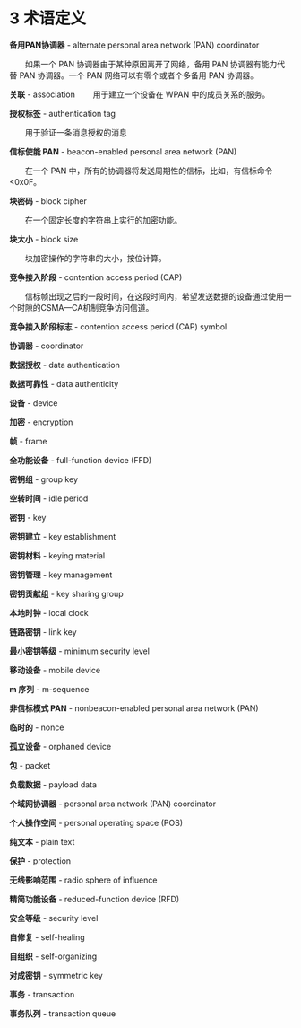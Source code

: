 # 3 术语定义

**备用PAN协调器** - alternate personal area network (PAN) coordinator

　　如果一个 PAN 协调器由于某种原因离开了网络，备用 PAN 协调器有能力代替 PAN 协调器。一个 PAN 网络可以有零个或者个多备用 PAN 协调器。
  
**关联** - association
　　用于建立一个设备在 WPAN 中的成员关系的服务。
  
**授权标签** - authentication tag 

　　用于验证一条消息授权的消息
  
**信标使能 PAN** - beacon-enabled personal area network (PAN)

　　在一个 PAN 中，所有的协调器将发送周期性的信标，比如，有信标命令 <0x0F。
  
**块密码** - block cipher

　　在一个固定长度的字符串上实行的加密功能。

**块大小** - block size

　　块加密操作的字符串的大小，按位计算。

**竞争接入阶段** - contention access period (CAP)

　　信标帧出现之后的一段时间，在这段时间内，希望发送数据的设备通过使用一个时隙的CSMA—CA机制竞争访问信道。

**竞争接入阶段标志** - contention access period (CAP) symbol


**协调器** - coordinator


 **数据授权** - data authentication


**数据可靠性** - data authenticity


**设备** - device


**加密** - encryption


**帧** - frame


**全功能设备** - full-function device (FFD)


**密钥组** - group key


**空转时间** - idle period


**密钥** - key


**密钥建立** - key establishment


**密钥材料** - keying material


**密钥管理** - key management


**密钥贡献组** - key sharing group


**本地时钟** - local clock


**链路密钥** - link key


**最小密钥等级** - minimum security level


**移动设备** - mobile device


**m 序列** - m-sequence


**非信标模式 PAN** - nonbeacon-enabled personal area network (PAN)


**临时的** - nonce


**孤立设备** - orphaned device


**包** - packet


**负载数据** - payload data


**个域网协调器** - personal area network (PAN) coordinator


**个人操作空间** - personal operating space (POS)


**纯文本** - plain text


**保护** - protection


**无线影响范围** - radio sphere of influence


**精简功能设备** - reduced-function device (RFD)


**安全等级** - security level


**自修复** - self-healing


**自组织** - self-organizing


**对成密钥** - symmetric key


**事务** - transaction


**事务队列** - transaction queue